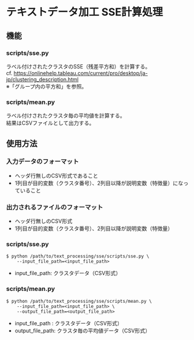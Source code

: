 # テキストデータ加工 SSE計算処理

## 機能

### scripts/sse.py

ラベル付けされたクラスタのSSE（残差平方和）を計算する。  
cf. https://onlinehelp.tableau.com/current/pro/desktop/ja-jp/clustering_description.html  
※「グループ内の平方和」を参照。

### scripts/mean.py

ラベル付けされたクラスタ毎の平均値を計算する。  
結果はCSVファイルとして出力する。

## 使用方法

### 入力データのフォーマット

* ヘッダ行無しのCSV形式であること
* 1列目が目的変数（クラスタ番号）、2列目以降が説明変数（特徴量）になっていること

### 出力されるファイルのフォーマット

* ヘッダ行無しのCSV形式
* 1列目が目的変数（クラスタ番号）、2列目以降が説明変数（特徴量）

### scripts/sse.py

```
$ python /path/to/text_processing/sse/scripts/sse.py \
    --input_file_path=<input_file_path>
```

* input_file_path: クラスタデータ（CSV形式）

### scripts/mean.py

```
$ python /path/to/text_processing/sse/scripts/mean.py \
    --input_file_path=<input_file_path> \
    --output_file_path=<output_file_path>
```

* input_file_path : クラスタデータ（CSV形式）
* output_file_path: クラスタ毎の平均値データ（CSV形式）
